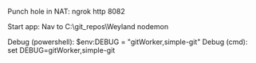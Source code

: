 Punch hole in NAT:
  ngrok http 8082

Start app:
  Nav to C:\git_repos\Weyland
  nodemon


Debug (powershell):
  $env:DEBUG = "gitWorker,simple-git"
Debug (cmd):
  set DEBUG=gitWorker,simple-git
